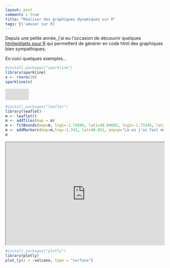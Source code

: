 ```yaml
---
layout: post
comments : true
title: "Réaliser des graphiques dynamiques sur R"
tags: [S'amuser sur R]
---
```


Depuis une petite année, j'ai eu l'occasion de découvrir quelques [htmlwidgets pour R](http://gallery.htmlwidgets.org/) qui permettent de générer en code html des graphiques bien sympathiques. 


En voici quelques exemples...


<!--break-->


```r
#install.packages("sparkline")
library(sparkline)
x <- rnorm(20)
sparkline(x)
```
<div style="position:relative;width:75px;height:36px;overflow:hidden;"><iframe scrolling="no" style="position:absolute;width:1000px;height:1000px;left:-41px;top:-41px;" src="https://antuki.github.io/figure/graphiquesdyn_html1.html"></iframe></div>


```r
#install.packages("leaflet")
library(leaflet)
m <- leaflet()
m <- addTiles(map = m)
m <- fitBounds(map=m, lng1=-1.74586, lat1=48.04683, lng2=-1.73245, lat2=48.05210)
m <- addMarkers(map=m,lng=-1.742, lat=48.051, popup="Là où j'ai fait mes études !")
m
```
<div style="position:relative; max-width: 100%; width:800px; height:0px; padding-bottom:65%;">
    <iframe style="position:absolute; left:0; top:0; width:100%; height:100%;max-width: 100%"
        src="https://antuki.github.io/figure/graphiquesdyn_html2.html">
    </iframe>
</div>

```r
#install.packages("plotly")
library(plotly)
plot_ly(z = ~volcano, type = "surface")
```
